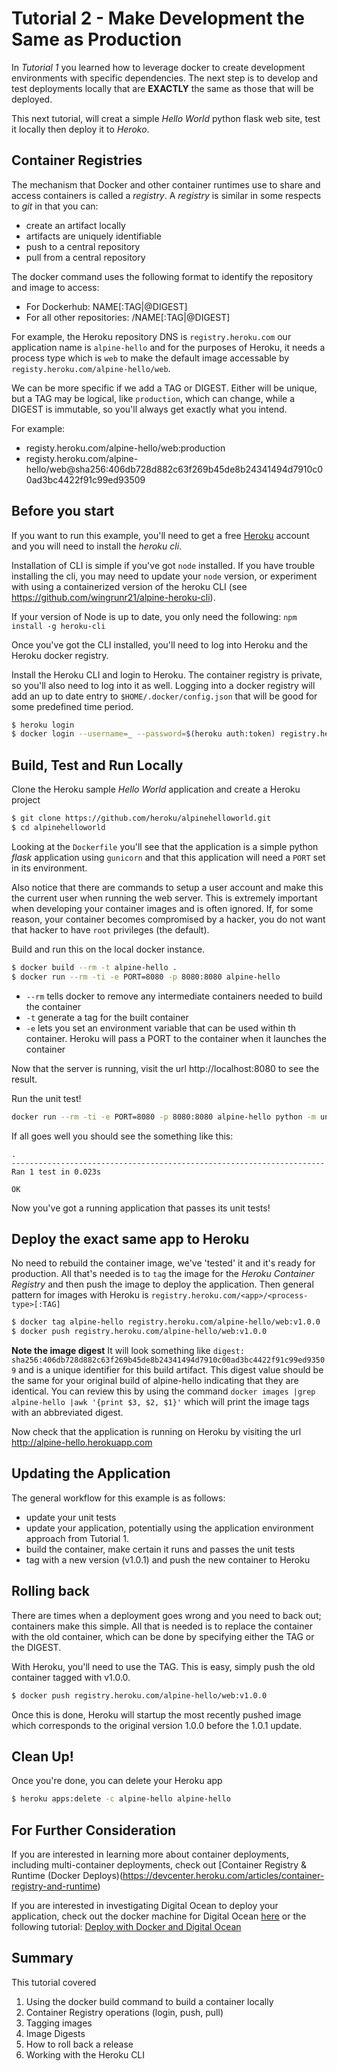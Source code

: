 # Tutorial 2 - Make Development the Same as Production

In *Tutorial 1* you learned how to leverage docker to create development environments
with specific dependencies. The next step is to develop and test deployments
locally that are **EXACTLY** the same as those that will be deployed. 

This next tutorial, will creat a simple *Hello World* python flask web site, test it locally
then deploy it to *Heroko*.

## Container Registries

The mechanism that Docker and other container runtimes use to share and access containers is 
called a *registry*. A *registry* is similar in some respects to *git* in that you can:

- create an artifact locally
- artifacts are uniquely identifiable
- push to a central repository
- pull from a central repository

The docker command uses the following format to identify the repository and image to access:

- For Dockerhub: NAME[:TAG|@DIGEST]
- For all other repositories: <repository DNS>/NAME[:TAG|@DIGEST]

For example, the Heroku repository DNS is `registry.heroku.com` our application name is
`alpine-hello` and for the purposes of Heroku, it needs a process type which is `web` to make
the default image accessable by `registy.heroku.com/alpine-hello/web`.

We can be more specific if we add a TAG or DIGEST. Either will be unique, but a TAG may be logical, like `production`, which can change, while a DIGEST is immutable, so you'll always get exactly what you intend.

For example:

- registy.heroku.com/alpine-hello/web:production
- registy.heroku.com/alpine-hello/web@sha256:406db728d882c63f269b45de8b24341494d7910c00ad3bc4422f91c99ed93509

## Before you start

If you want to run this example, you'll need to get a free [Heroku](https://signup.heroku.com)
account and you will need to install the *heroku cli*.

Installation of CLI is simple if you've got `node` installed. If you have trouble installing
the cli, you may need to update your `node` version, or experiment with using a containerized
version of the heroku CLI (see https://github.com/wingrunr21/alpine-heroku-cli).

If your version of Node is up to date, you only need the following: `npm install -g heroku-cli`

Once you've got the CLI installed, you'll need to log into Heroku and the Heroku docker registry.

Install the Heroku CLI and login to Heroku. The container registry is private, so you'll also need to log into it as well. Logging into a docker registry will add an up to date entry to
`$HOME/.docker/config.json` that will be good for some predefined time period.

```bash
$ heroku login
$ docker login --username=_ --password=$(heroku auth:token) registry.heroku.com
```

## Build, Test and Run Locally

Clone the Heroku sample *Hello World* application and create a Heroku project

```bash
$ git clone https://github.com/heroku/alpinehelloworld.git
$ cd alpinehelloworld
```

Looking at the `Dockerfile` you'll see that the application is a simple python *flask* application using `gunicorn` and that this application will need a `PORT` set in its environment.

Also notice that there are commands to setup a user account and make this the current user 
when running the web server. This is extremely important when developing your container
images and is often ignored. If, for some reason, your container becomes compromised by a 
hacker, you do not want that hacker to have `root` privileges (the default).

Build and run this on the local docker instance.

```bash
$ docker build --rm -t alpine-hello .
$ docker run --rm -ti -e PORT=8080 -p 8080:8080 alpine-hello
```

- `--rm` tells docker to remove any intermediate containers needed to build the container
- `-t` generate a tag for the built container
- `-e` lets you set an environment variable that can be used within th container. Heroku will
pass a PORT to the container when it launches the container

Now that the server is running, visit the url http://localhost:8080 to see the result.

Run the unit test!

```bash
docker run --rm -ti -e PORT=8080 -p 8080:8080 alpine-hello python -m unittest tests
```

If all goes well you should see the something like this:

```
.
----------------------------------------------------------------------
Ran 1 test in 0.023s

OK
```

Now you've got a running application that passes its unit tests!

## Deploy the exact same app to Heroku

No need to rebuild the container image, we've 'tested' it and it's ready for production. All
that's needed is to `tag` the image for the *Heroku Container Registry* and then push the image
to deploy the application. Then general pattern for images with Heroku is `registry.heroku.com/<app>/<process-type>[:TAG]`

```bash
$ docker tag alpine-hello registry.heroku.com/alpine-hello/web:v1.0.0
$ docker push registry.heroku.com/alpine-hello/web:v1.0.0
```

**Note the image digest** It will look something like `digest: sha256:406db728d882c63f269b45de8b24341494d7910c00ad3bc4422f91c99ed93509` and is
a unique identifier for this build artifact. This digest value should be the same for your original build of alpine-hello indicating that
they are identical. You can review this by using the command `docker images |grep alpine-hello |awk '{print $3, $2, $1}'` which will print the
image tags with an abbreviated digest.

Now check that the application is running on Heroku by visiting the url http://alpine-hello.herokuapp.com

## Updating the Application

The general workflow for this example is as follows:

- update your unit tests
- update your application, potentially using the application environment approach
from Tutorial 1.
- build the container, make certain it runs and passes the unit tests
- tag with a new version (v1.0.1) and push the new container to Heroku

## Rolling back

There are times when a deployment goes wrong and you need to back out; containers make this simple.
All that is needed is to replace the container with the old container, which can be done by specifying
either the TAG or the DIGEST.

With Heroku, you'll need to use the TAG. This is easy, simply push the old container tagged with v1.0.0.

```bash
$ docker push registry.heroku.com/alpine-hello/web:v1.0.0
```

Once this is done, Heroku will startup the most recently pushed image which corresponds to the original
version 1.0.0 before the 1.0.1 update.

## Clean Up!

Once you're done, you can delete your Heroku app

```bash
$ heroku apps:delete -c alpine-hello alpine-hello
```

## For Further Consideration

If you are interested in learning more about container deployments, including multi-container
deployments, check out [Container Registry & Runtime (Docker Deploys)(https://devcenter.heroku.com/articles/container-registry-and-runtime)

If you are interested in investigating Digital Ocean to deploy your application, check out
the docker machine for Digital Ocean [here](https://docs.docker.com/machine/examples/ocean/) or the following tutorial: [Deploy with Docker and Digital Ocean](https://coderjourney.com/deploy-docker-digital-ocean/)

## Summary

This tutorial covered

1. Using the docker build command to build a container locally
1. Container Registry operations (login, push, pull)
1. Tagging images
1. Image Digests
1. How to roll back a release
1. Working with the Heroku CLI

